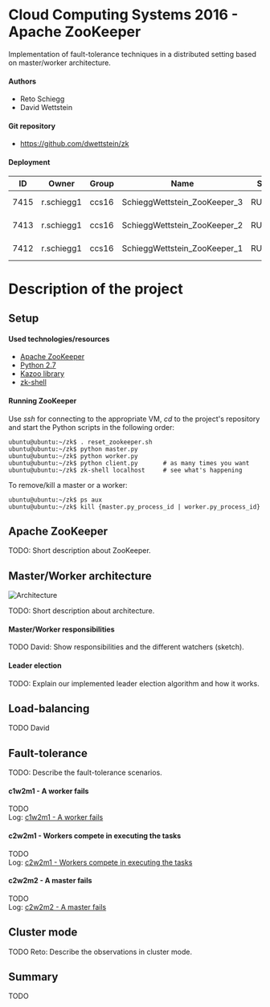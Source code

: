 # Cloud Computing Systems 2016 - Apache ZooKeeper
Implementation of fault-tolerance techniques in a distributed setting based on master/worker architecture.

#### Authors

- Reto Schiegg
- David Wettstein


#### Git repository

- https://github.com/dwettstein/zk


#### Deployment

| **ID** | **Owner**  | **Group** | **Name**                     | **Status** | **Host**      | **IPs**      |
|--------|------------|-----------|------------------------------|------------|---------------|--------------|
|  7415  | r.schiegg1 |   ccs16   | SchieggWettstein_ZooKeeper_3 |  RUNNING   | newcluster-33 | 172.16.2.122 |
|  7413  | r.schiegg1 |   ccs16   | SchieggWettstein_ZooKeeper_2 |  RUNNING   | newcluster-19 | 172.16.2.121 |
|  7412  | r.schiegg1 |   ccs16   | SchieggWettstein_ZooKeeper_1 |  RUNNING   | newcluster-26 | 172.16.2.120 |


# Description of the project

## Setup

#### Used technologies/resources

- [Apache ZooKeeper](http://zookeeper.apache.org)
- [Python 2.7](https://docs.python.org/2.7/)
- [Kazoo library](http://kazoo.readthedocs.org/en/latest/)
- [zk-shell](https://github.com/rgs1/zk_shell)


#### Running ZooKeeper

Use _ssh_ for connecting to the appropriate VM, _cd_ to the project's repository and start the Python scripts in the following order:
```
ubuntu@ubuntu:~/zk$ . reset_zookeeper.sh
ubuntu@ubuntu:~/zk$ python master.py
ubuntu@ubuntu:~/zk$ python worker.py
ubuntu@ubuntu:~/zk$ python client.py       # as many times you want
ubuntu@ubuntu:~/zk$ zk-shell localhost     # see what's happening
```

To remove/kill a master or a worker:
```
ubuntu@ubuntu:~/zk$ ps aux
ubuntu@ubuntu:~/zk$ kill {master.py_process_id | worker.py_process_id}
```


## Apache ZooKeeper

TODO: Short description about ZooKeeper.


## Master/Worker architecture

![Architecture](architecture.png?raw=true)

TODO: Short description about architecture.

#### Master/Worker responsibilities

TODO David: Show responsibilities and the different watchers (sketch).

#### Leader election

TODO: Explain our implemented leader election algorithm and how it works.


## Load-balancing

TODO David


## Fault-tolerance

TODO: Describe the fault-tolerance scenarios.

#### c1w2m1 - A worker fails

TODO  
Log: [c1w2m1 - A worker fails](logs/20160503_c1w2m1-worker_fail.log?raw=true)

#### c2w2m1 - Workers compete in executing the tasks

TODO  
Log: [c2w2m1 - Workers compete in executing the tasks](logs/20160503_c2w2m1-workers_compete_in_executing_the_tasks.log?raw=true)

#### c2w2m2 - A master fails

TODO  
Log: [c2w2m2 - A master fails](logs/20160503_c2w2m2-master_fail?raw=true)


## Cluster mode

TODO Reto: Describe the observations in cluster mode.


## Summary

TODO
